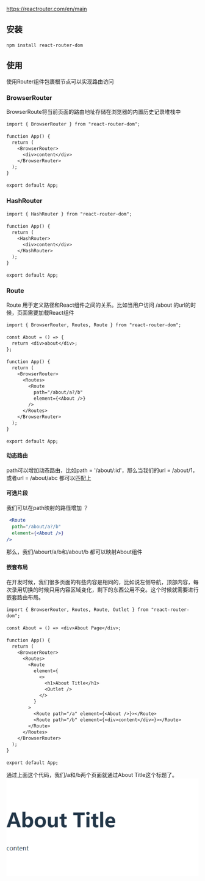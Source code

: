 https://reactrouter.com/en/main

## 安装

`npm install react-router-dom`

## 使用
使用Router组件包裹根节点可以实现路由访问

### BrowserRouter
BrowserRoute将当前页面的路由地址存储在浏览器的内置历史记录堆栈中
```JSX
import { BrowserRouter } from "react-router-dom";

function App() {
  return (
    <BrowserRouter>
      <div>content</div>
    </BrowserRouter>
  );
}

export default App;
```

### HashRouter

```JSX
import { HashRouter } from "react-router-dom";

function App() {
  return (
    <HashRouter>
      <div>content</div>
    </HashRouter>
  );
}

export default App;

```


### Route
Route 用于定义路径和React组件之间的关系。比如当用户访问 /about 的url的时候，页面需要加载React组件<About />

```JSX
import { BrowserRouter, Routes, Route } from "react-router-dom";

const About = () => {
  return <div>about</div>;
};

function App() {
  return (
    <BrowserRouter>
      <Routes>
        <Route
          path="/about/a?/b"
          element={<About />}
        />
      </Routes>
    </BrowserRouter>
  );
}

export default App;

```

#### 动态路由
path可以增加动态路由，比如path = '/about/:id'，那么当我们的url = /about/1，或者url = /about/abc 都可以匹配上

#### 可选片段
我们可以在path映射的路径增加 ？
```jsx
 <Route
  path="/about/a?/b"
  element={<About />}
/>
```
那么，我们/abourt/a/b和/about/b 都可以映射About组件
#### 嵌套布局
在开发时候，我们很多页面的有些内容是相同的，比如说左侧导航，顶部内容，每次录用切换的时候只用内容区域变化，剩下的东西公用不变。这个时候就需要进行嵌套路由布局。
```JSX
import { BrowserRouter, Routes, Route, Outlet } from "react-router-dom";

const About = () => <div>About Page</div>;

function App() {
  return (
    <BrowserRouter>
      <Routes>
        <Route
          element={
            <>
              <h1>About Title</h1>
              <Outlet />
            </>
          }
        >
          <Route path="/a" element={<About />}></Route>
          <Route path="/b" element={<div>content</div>}></Route>
        </Route>
      </Routes>
    </BrowserRouter>
  );
}

export default App;

```
通过上面这个代码，我们/a和/b两个页面就通过About Title这个标题了。
![](assets/1.png)

